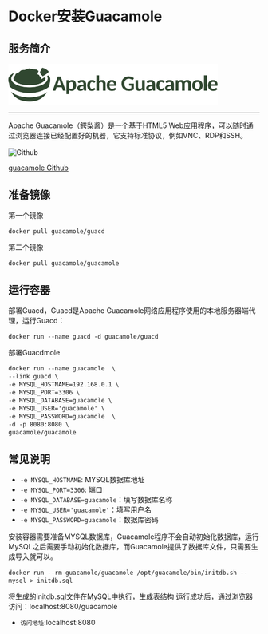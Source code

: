 # Docker安装Guacamole #
## 服务简介 ##

 <img src="./../images/guacamole.png" width = "420" alt="Github" align=center />

* * *


Apache Guacamole（鳄梨酱）是一个基于HTML5 Web应用程序，可以随时通过浏览器连接已经配置好的机器，它支持标准协议，例如VNC、RDP和SSH。

 <img src="https://github.com/favicon.ico" width = "20" alt="Github" align=center />


[guacamole Github](https://github.com/bitwarden/server)
## 准备镜像 ##
第一个镜像

    docker pull guacamole/guacd

第二个镜像

    docker pull guacamole/guacamole


## 运行容器 ##

部署Guacd，Guacd是Apache Guacamole网络应用程序使用的本地服务器端代理，运行Guacd：

    docker run --name guacd -d guacamole/guacd

部署Guacdmole

    
    docker run --name guacamole  \
    --link guacd \
    -e MYSQL_HOSTNAME=192.168.0.1 \
    -e MYSQL_PORT=3306 \
    -e MYSQL_DATABASE=guacamole \ 
    -e MYSQL_USER='guacamole' \
    -e MYSQL_PASSWORD=guacamole  \
    -d -p 8080:8080 \
    guacamole/guacamole

## 常见说明 ##
- `-e MYSQL_HOSTNAME`: MYSQL数据库地址
- `-e MYSQL_PORT=3306`: 端口
- `-e MYSQL_DATABASE=guacamole`：填写数据库名称
- `-e MYSQL_USER='guacamole'`：填写用户名
- `-e MYSQL_PASSWORD=guacamole`：数据库密码

安装容器需要准备MYSQL数据库，Guacamole程序不会自动初始化数据库，运行MySQL之后需要手动初始化数据库，而Guacamole提供了数据库文件，只需要生成导入就可以。

    docker run --rm guacamole/guacamole /opt/guacamole/bin/initdb.sh --mysql > initdb.sql

将生成的initdb.sql文件在MySQL中执行，生成表结构
运行成功后，通过浏览器访问：localhost:8080/guacamole

- `访问地址`:localhost:8080